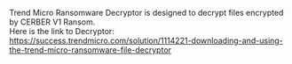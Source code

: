 Trend Micro Ransomware Decryptor is designed to decrypt files encrypted by CERBER V1 Ransom.\
Here is the link to Decryptor:\
https://success.trendmicro.com/solution/1114221-downloading-and-using-the-trend-micro-ransomware-file-decryptor
